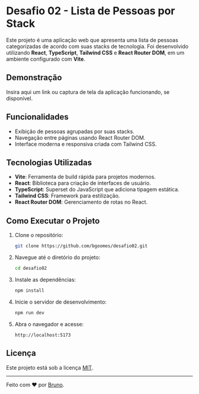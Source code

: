 # Desafio 02 - Lista de Pessoas por Stack

Este projeto é uma aplicação web que apresenta uma lista de pessoas categorizadas de acordo com suas stacks de tecnologia. Foi desenvolvido utilizando **React**, **TypeScript**, **Tailwind CSS** e **React Router DOM**, em um ambiente configurado com **Vite**.

## Demonstração

Insira aqui um link ou captura de tela da aplicação funcionando, se disponível.

## Funcionalidades

- Exibição de pessoas agrupadas por suas stacks.
- Navegação entre páginas usando React Router DOM.
- Interface moderna e responsiva criada com Tailwind CSS.

## Tecnologias Utilizadas

- **Vite**: Ferramenta de build rápida para projetos modernos.
- **React**: Biblioteca para criação de interfaces de usuário.
- **TypeScript**: Superset do JavaScript que adiciona tipagem estática.
- **Tailwind CSS**: Framework para estilização.
- **React Router DOM**: Gerenciamento de rotas no React.

## Como Executar o Projeto

1. Clone o repositório:
   ```bash
   git clone https://github.com/bgoomes/desafio02.git
   ```

2. Navegue até o diretório do projeto:
   ```bash
   cd desafio02
   ```

3. Instale as dependências:
   ```bash
   npm install
   ```

4. Inicie o servidor de desenvolvimento:
   ```bash
   npm run dev
   ```

5. Abra o navegador e acesse:
   ```
   http://localhost:5173
   ```

## Licença

Este projeto está sob a licença [MIT](LICENSE).

---

Feito com ❤️ por [Bruno](https://github.com/bgoomes).